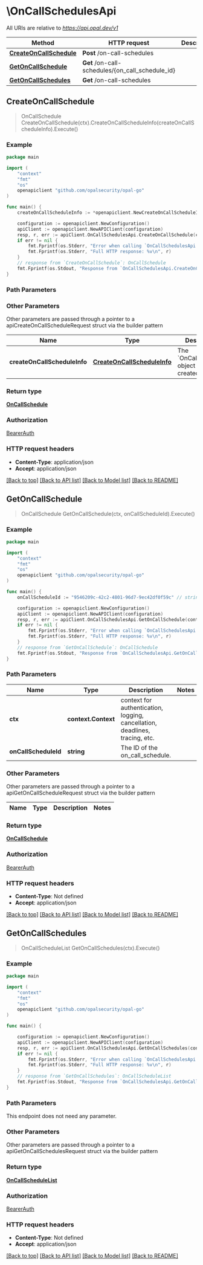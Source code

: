# \OnCallSchedulesApi

All URIs are relative to *https://api.opal.dev/v1*

Method | HTTP request | Description
------------- | ------------- | -------------
[**CreateOnCallSchedule**](OnCallSchedulesApi.md#CreateOnCallSchedule) | **Post** /on-call-schedules | 
[**GetOnCallSchedule**](OnCallSchedulesApi.md#GetOnCallSchedule) | **Get** /on-call-schedules/{on_call_schedule_id} | 
[**GetOnCallSchedules**](OnCallSchedulesApi.md#GetOnCallSchedules) | **Get** /on-call-schedules | 



## CreateOnCallSchedule

> OnCallSchedule CreateOnCallSchedule(ctx).CreateOnCallScheduleInfo(createOnCallScheduleInfo).Execute()





### Example

```go
package main

import (
    "context"
    "fmt"
    "os"
    openapiclient "github.com/opalsecurity/opal-go"
)

func main() {
    createOnCallScheduleInfo := *openapiclient.NewCreateOnCallScheduleInfo(openapiclient.OnCallScheduleProviderEnum("OPSGENIE"), "PNZNINN") // CreateOnCallScheduleInfo | The `OnCallSchedule` object to be created.

    configuration := openapiclient.NewConfiguration()
    apiClient := openapiclient.NewAPIClient(configuration)
    resp, r, err := apiClient.OnCallSchedulesApi.CreateOnCallSchedule(context.Background()).CreateOnCallScheduleInfo(createOnCallScheduleInfo).Execute()
    if err != nil {
        fmt.Fprintf(os.Stderr, "Error when calling `OnCallSchedulesApi.CreateOnCallSchedule``: %v\n", err)
        fmt.Fprintf(os.Stderr, "Full HTTP response: %v\n", r)
    }
    // response from `CreateOnCallSchedule`: OnCallSchedule
    fmt.Fprintf(os.Stdout, "Response from `OnCallSchedulesApi.CreateOnCallSchedule`: %v\n", resp)
}
```

### Path Parameters



### Other Parameters

Other parameters are passed through a pointer to a apiCreateOnCallScheduleRequest struct via the builder pattern


Name | Type | Description  | Notes
------------- | ------------- | ------------- | -------------
 **createOnCallScheduleInfo** | [**CreateOnCallScheduleInfo**](CreateOnCallScheduleInfo.md) | The &#x60;OnCallSchedule&#x60; object to be created. | 

### Return type

[**OnCallSchedule**](OnCallSchedule.md)

### Authorization

[BearerAuth](../README.md#BearerAuth)

### HTTP request headers

- **Content-Type**: application/json
- **Accept**: application/json

[[Back to top]](#) [[Back to API list]](../README.md#documentation-for-api-endpoints)
[[Back to Model list]](../README.md#documentation-for-models)
[[Back to README]](../README.md)


## GetOnCallSchedule

> OnCallSchedule GetOnCallSchedule(ctx, onCallScheduleId).Execute()





### Example

```go
package main

import (
    "context"
    "fmt"
    "os"
    openapiclient "github.com/opalsecurity/opal-go"
)

func main() {
    onCallScheduleId := "9546209c-42c2-4801-96d7-9ec42df0f59c" // string | The ID of the on_call_schedule.

    configuration := openapiclient.NewConfiguration()
    apiClient := openapiclient.NewAPIClient(configuration)
    resp, r, err := apiClient.OnCallSchedulesApi.GetOnCallSchedule(context.Background(), onCallScheduleId).Execute()
    if err != nil {
        fmt.Fprintf(os.Stderr, "Error when calling `OnCallSchedulesApi.GetOnCallSchedule``: %v\n", err)
        fmt.Fprintf(os.Stderr, "Full HTTP response: %v\n", r)
    }
    // response from `GetOnCallSchedule`: OnCallSchedule
    fmt.Fprintf(os.Stdout, "Response from `OnCallSchedulesApi.GetOnCallSchedule`: %v\n", resp)
}
```

### Path Parameters


Name | Type | Description  | Notes
------------- | ------------- | ------------- | -------------
**ctx** | **context.Context** | context for authentication, logging, cancellation, deadlines, tracing, etc.
**onCallScheduleId** | **string** | The ID of the on_call_schedule. | 

### Other Parameters

Other parameters are passed through a pointer to a apiGetOnCallScheduleRequest struct via the builder pattern


Name | Type | Description  | Notes
------------- | ------------- | ------------- | -------------


### Return type

[**OnCallSchedule**](OnCallSchedule.md)

### Authorization

[BearerAuth](../README.md#BearerAuth)

### HTTP request headers

- **Content-Type**: Not defined
- **Accept**: application/json

[[Back to top]](#) [[Back to API list]](../README.md#documentation-for-api-endpoints)
[[Back to Model list]](../README.md#documentation-for-models)
[[Back to README]](../README.md)


## GetOnCallSchedules

> OnCallScheduleList GetOnCallSchedules(ctx).Execute()





### Example

```go
package main

import (
    "context"
    "fmt"
    "os"
    openapiclient "github.com/opalsecurity/opal-go"
)

func main() {

    configuration := openapiclient.NewConfiguration()
    apiClient := openapiclient.NewAPIClient(configuration)
    resp, r, err := apiClient.OnCallSchedulesApi.GetOnCallSchedules(context.Background()).Execute()
    if err != nil {
        fmt.Fprintf(os.Stderr, "Error when calling `OnCallSchedulesApi.GetOnCallSchedules``: %v\n", err)
        fmt.Fprintf(os.Stderr, "Full HTTP response: %v\n", r)
    }
    // response from `GetOnCallSchedules`: OnCallScheduleList
    fmt.Fprintf(os.Stdout, "Response from `OnCallSchedulesApi.GetOnCallSchedules`: %v\n", resp)
}
```

### Path Parameters

This endpoint does not need any parameter.

### Other Parameters

Other parameters are passed through a pointer to a apiGetOnCallSchedulesRequest struct via the builder pattern


### Return type

[**OnCallScheduleList**](OnCallScheduleList.md)

### Authorization

[BearerAuth](../README.md#BearerAuth)

### HTTP request headers

- **Content-Type**: Not defined
- **Accept**: application/json

[[Back to top]](#) [[Back to API list]](../README.md#documentation-for-api-endpoints)
[[Back to Model list]](../README.md#documentation-for-models)
[[Back to README]](../README.md)

